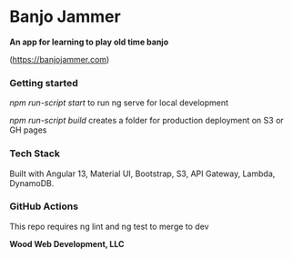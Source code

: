 # Banjo Jammer

**An app for learning to play old time banjo**

(https://banjojammer.com)

### Getting started

_npm run-script start_ to run ng serve for local development

_npm run-script build_ creates a folder for production deployment on S3 or GH pages

### Tech Stack

Built with Angular 13, Material UI, Bootstrap, S3, API Gateway, Lambda, DynamoDB.

### GitHub Actions

This repo requires ng lint and ng test to merge to dev

**Wood Web Development, LLC**
